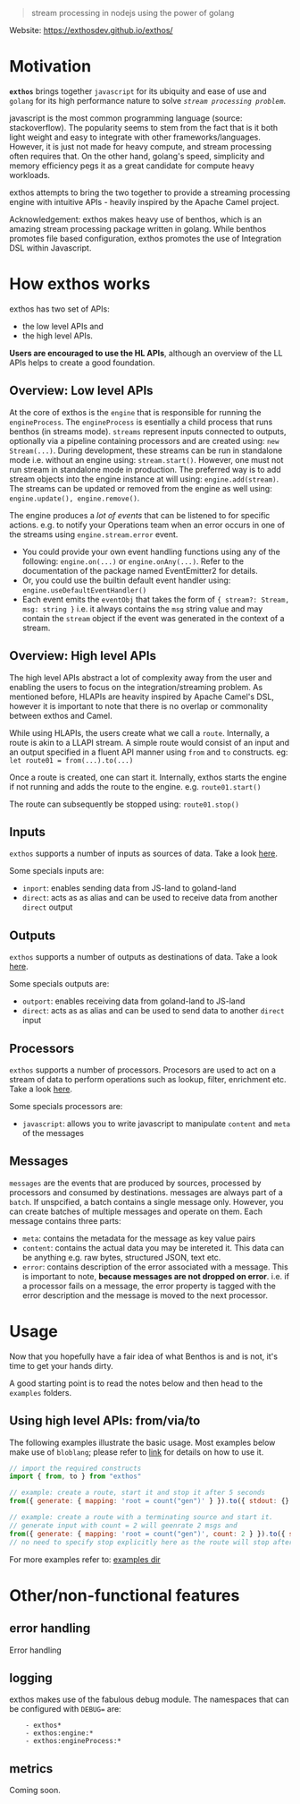 > stream processing in nodejs using the power of golang

Website: https://exthosdev.github.io/exthos/

# Motivation
**`exthos`** brings together `javascript` for its ubiquity and ease of use and `golang` for its high performance nature to solve *`stream processing problem`*.

javascript is the most common programming language (source: stackoverflow). The popularity seems to stem from the fact that is it both light weight and easy to integrate with other frameworks/languages. However, it is just not made for heavy compute, and stream processing often requires that. On the other hand, golang's speed, simplicity and memory efficiency pegs it as a great candidate for compute heavy workloads.

exthos attempts to bring the two together to provide a streaming processing engine with intuitive APIs - heavily inspired by the Apache Camel project.

Acknowledgement: exthos makes heavy use of benthos, which is an amazing stream processing package written in golang. While benthos promotes file based configuration, exthos promotes the use of Integration DSL within Javascript.

# How exthos works

exthos has two set of APIs: 
- the low level APIs and 
- the high level APIs. 
   
**Users are encouraged to use the HL APIs**, although an overview of the LL APIs helps to create a good foundation. 

## Overview: Low level APIs
At the core of exthos is the `engine` that is responsible for running the `engineProcess`. The `engineProcess` is esentially a child process that runs benthos (in streams mode). 
`streams` represent inputs connected to outputs, optionally via a pipeline containing processors and are created using: `new Stream(...)`. During development, these streams can be run in standalone mode i.e. without an engine using: `stream.start()`. However, one must not run stream in standalone mode in production. The preferred way is to add stream objects into the engine instance at will using: `engine.add(stream)`. The streams can be updated or removed from the engine as well using: `engine.update(), engine.remove()`.

The engine produces a *lot of events* that can be listened to for specific actions. e.g. to notify your Operations team when an error occurs in one of the streams using `engine.stream.error` event. 
- You could provide your own event handling functions using any of the following: `engine.on(...)` or `engine.onAny(...)`. Refer to the documentation of the package named EventEmitter2 for details.
- Or, you could use the builtin default event handler using: `engine.useDefaultEventHandler()`
- Each event emits the `eventObj` that takes the form of `{ stream?: Stream, msg: string }` i.e. it always contains the `msg` string value and may contain the `stream` object if the event was generated in the context of a stream.

## Overview: High level APIs
The high level APIs abstract a lot of complexity away from the user and enabling the users to focus on the integration/streaming problem. As mentioned before, HLAPIs are heavity inspired by Apache Camel's DSL, however it is important to note that there is no overlap or commonality between exthos and Camel.

While using HLAPIs, the users create what we call a `route`. Internally, a route is akin to a LLAPI stream.
A simple route would consist of an input and an output specified in a fluent API manner using `from` and `to` constructs. eg: `let route01 = from(...).to(...)`

Once a route is created, one can start it. Internally, exthos starts the engine if not running and adds the route to the engine. e.g. `route01.start()`

The route can subsequently be stopped using: `route01.stop()`

## Inputs
`exthos` supports a number of inputs as sources of data. Take a look [here](./src/types/inputs.ts).

Some specials inputs are:
- `inport`: enables sending data from JS-land to goland-land
- `direct`: acts as as alias and can be used to receive data from another `direct` output

## Outputs
`exthos` supports a number of outputs as destinations of data. Take a look [here](./src/types/outputs.ts).

Some specials outputs are:
- `outport`: enables receiving data from goland-land to JS-land
- `direct`: acts as as alias and can be used to send data to another `direct` input

## Processors 
`exthos` supports a number of processors. Procesors are used to act on a stream of data to perform operations such as lookup, filter, enrichment etc. Take a look [here](./src/types/processors.ts).

Some specials processors are:
- `javascript`: allows you to write javascript to manipulate `content` and `meta` of the messages

## Messages
`messages` are the events that are produced by sources, processed by processors and consumed by destinations.
messages are always part of a `batch`. If unspcified, a batch contains a single message only. However, you can create batches of multiple messages and operate on them.
Each message contains three parts:
- `meta`: contains the metadata for the message as key value pairs 
- `content`: contains the actual data you may be intereted it. This data can be anything e.g. raw bytes, structured JSON, text etc.
- `error`: contains description of the error associated with a message. This is important to note, **because messages are not dropped on error**. i.e. if a processor fails on a message, the error property is tagged with the error description and the message is moved to the next processor.

# Usage
Now that you hopefully have a fair idea of what Benthos is and is not, it's time to get your hands dirty.

A good starting point is to read the notes below and then head to the `examples` folders.

## Using high level APIs: from/via/to

The following examples illustrate the basic usage. Most examples below make use of `bloblang`; please refer to [link](https://www.benthos.dev/docs/guides/bloblang/about) for details on how to use it.
```js
// import the required constructs
import { from, to } from "exthos"

// example: create a route, start it and stop it after 5 seconds
from({ generate: { mapping: 'root = count("gen")' } }).to({ stdout: {} }).start().stopAfter("5s")

// example: create a route with a terminating source and start it.
// generate input with count = 2 will geenrate 2 msgs and 
from({ generate: { mapping: 'root = count("gen")', count: 2 } }).to({ stdout: {} }).start()
// no need to specify stop explicitly here as the route will stop after 2 messages are processed
```

For more examples refer to: [examples dir](/examples/hlapis/README.md)

# Other/non-functional features

## error handling
Error handling 

## logging
exthos makes use of the fabulous debug module. The namespaces that can be configured with `DEBUG=` are:
```
    - exthos*
    - exthos:engine:*
    - exthos:engineProcess:*
```
## metrics
Coming soon.
